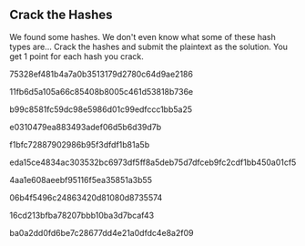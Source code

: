 Crack the Hashes
-------------------------

We found some hashes.  We don't even know what some of these hash types are... Crack the hashes and submit the plaintext as the solution.  You get 1 point for each hash you crack.

75328ef481b4a7a0b3513179d2780c64d9ae2186

11fb6d5a105a66c85408b8005c461d53818b736e

b99c8581fc59dc98e5986d01c99edfccc1bb5a25

e0310479ea883493adef06d5b6d39d7b

f1bfc72887902986b95f3dfdf1b81a5b

eda15ce4834ac303532bc6973df5ff8a5deb75d7dfceb9fc2cdf1bb450a01cf5

4aa1e608aeebf95116f5ea35851a3b55

06b4f5496c24863420d81080d8735574

16cd213bfba78207bbb10ba3d7bcaf43

ba0a2dd0fd6be7c28677dd4e21a0dfdc4e8a2f09
